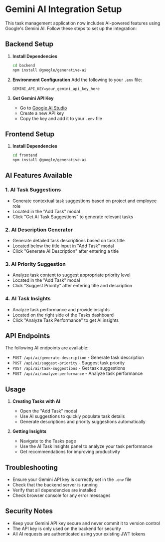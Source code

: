 # Gemini AI Integration Setup

This task management application now includes AI-powered features using Google's Gemini AI. Follow these steps to set up the integration:

## Backend Setup

1. **Install Dependencies**
   ```bash
   cd backend
   npm install @google/generative-ai
   ```

2. **Environment Configuration**
   Add the following to your `.env` file:
   ```
   GEMINI_API_KEY=your_gemini_api_key_here
   ```

3. **Get Gemini API Key**
   - Go to [Google AI Studio](https://makersuite.google.com/app/apikey)
   - Create a new API key
   - Copy the key and add it to your `.env` file

## Frontend Setup

1. **Install Dependencies**
   ```bash
   cd frontend
   npm install @google/generative-ai
   ```

## AI Features Available

### 1. AI Task Suggestions
- Generate contextual task suggestions based on project and employee role
- Located in the "Add Task" modal
- Click "Get AI Task Suggestions" to generate relevant tasks

### 2. AI Description Generator
- Generate detailed task descriptions based on task title
- Located below the title input in "Add Task" modal
- Click "Generate AI Description" after entering a title

### 3. AI Priority Suggestion
- Analyze task content to suggest appropriate priority level
- Located in the "Add Task" modal
- Click "Suggest Priority" after entering title and description

### 4. AI Task Insights
- Analyze task performance and provide insights
- Located on the right side of the Tasks dashboard
- Click "Analyze Task Performance" to get AI insights

## API Endpoints

The following AI endpoints are available:

- `POST /api/ai/generate-description` - Generate task description
- `POST /api/ai/suggest-priority` - Suggest task priority
- `POST /api/ai/task-suggestions` - Get task suggestions
- `POST /api/ai/analyze-performance` - Analyze task performance

## Usage

1. **Creating Tasks with AI**
   - Open the "Add Task" modal
   - Use AI suggestions to quickly populate task details
   - Generate descriptions and priority suggestions automatically

2. **Getting Insights**
   - Navigate to the Tasks page
   - Use the AI Task Insights panel to analyze your task performance
   - Get recommendations for improving productivity

## Troubleshooting

- Ensure your Gemini API key is correctly set in the `.env` file
- Check that the backend server is running
- Verify that all dependencies are installed
- Check browser console for any error messages

## Security Notes

- Keep your Gemini API key secure and never commit it to version control
- The API key is only used on the backend for security
- All AI requests are authenticated using your existing JWT tokens
